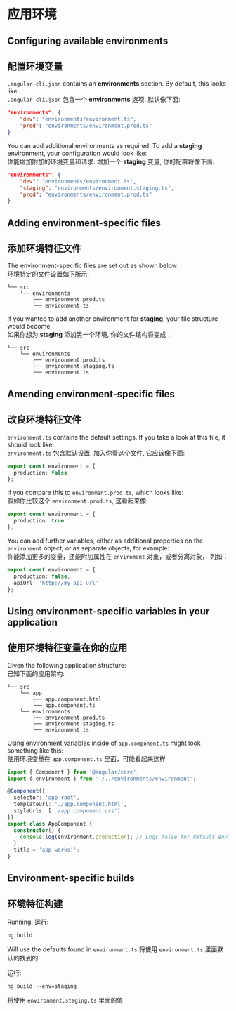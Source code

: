 # 应用环境

## Configuring available environments
## 配置环境变量

`.angular-cli.json` contains an **environments** section.  By default, this looks like:  
`.angular-cli.json` 包含一个 **environments** 选项.  默认像下面:

``` json
"environments": {
    "dev": "environments/environment.ts",
    "prod": "environments/environment.prod.ts"
}
```

You can add additional environments as required.  To add a **staging** environment, your configuration would look like:  
你能增加附加的环境变量和请求.  增加一个 **staging** 变量, 你的配置将像下面:

``` json
"environments": {
    "dev": "environments/environment.ts",
    "staging": "environments/environment.staging.ts",
    "prod": "environments/environment.prod.ts"
}
```

## Adding environment-specific files
## 添加环境特征文件

The environment-specific files are set out as shown below:  
环境特定的文件设置如下所示:

```
└── src
    └── environments
        ├── environment.prod.ts
        └── environment.ts
```

If you wanted to add another environment for **staging**, your file structure would become:  
如果你想为 **staging** 添加另一个环境, 你的文件结构将变成：

```
└── src
    └── environments
        ├── environment.prod.ts
        ├── environment.staging.ts
        └── environment.ts
```

## Amending environment-specific files
## 改良环境特征文件

`environment.ts` contains the default settings.  If you take a look at this file, it should look like:  
`environment.ts` 包含默认设置.  加入你看这个文件, 它应该像下面:

``` TypeScript
export const environment = {
  production: false
};
```

If you compare this to `environment.prod.ts`, which looks like:  
假如你比较这个 `environment.prod.ts`, 这看起来像:

``` TypeScript
export const environment = {
  production: true
};
```

You can add further variables, either as additional properties on the `environment` object, or as separate objects, for example:  
你能添加更多的变量，还能附加属性在 `enviroment` 对象，或者分离对象， 列如：

``` TypeScript
export const environment = {
  production: false,
  apiUrl: 'http://my-api-url'
};
```

## Using environment-specific variables in your application 
## 使用环境特征变量在你的应用

Given the following application structure:  
已知下面的应用架构:

```
└── src
    └── app
        ├── app.component.html
        └── app.component.ts
    └── environments
        ├── environment.prod.ts
        ├── environment.staging.ts
        └── environment.ts
```

Using environment variables inside of `app.component.ts` might look something like this:  
使用环境变量在 `app.component.ts` 里面，可能看起来这样 


``` TypeScript
import { Component } from '@angular/core';
import { environment } from './../environments/environment';

@Component({
  selector: 'app-root',
  templateUrl: './app.component.html',
  styleUrls: ['./app.component.css']
})
export class AppComponent {
  constructor() {
    console.log(environment.production); // Logs false for default environment
  }
  title = 'app works!';
}
```

## Environment-specific builds
## 环境特征构建

Running:
运行:

```
ng build
```

Will use the defaults found in `environment.ts`
将使用 `environment.ts` 里面默认的找到的

运行:

```
ng build --env=staging
```

将使用 `environment.staging.ts` 里面的值
